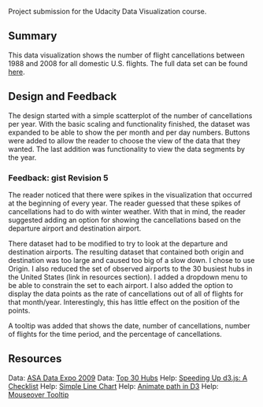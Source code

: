 
Project submission for the Udacity Data Visualization course.

## Summary
This data visualization shows the number of flight cancellations between 1988 and 2008 for all domestic U.S. flights. The full data set can be found [here](http://stat-computing.org/dataexpo/2009/the-data.html).

## Design and Feedback
The design started with a simple scatterplot of the number of cancellations per year. With the basic scaling and functionality finished, the dataset was expanded to be able to show the per month and per day numbers. Buttons were added to allow the reader to choose the view of the data that they wanted. The last addition was functionality to view the data segments by the year.

### Feedback: gist Revision 5
The reader noticed that there were spikes in the visualization that occurred at the beginning of every year. The reader guessed that these spikes of cancellations had to do with winter weather. With that in mind, the reader suggested adding an option for showing the cancellations based on the departure airport and destination airport.

There dataset had to be modified to try to look at the departure and destination airports. The resulting dataset that contained both origin and destination was too large and caused too big of a slow down. I chose to use Origin. I also reduced the set of observed airports to the 30 busiest hubs in the United States (link in resources section). I added a dropdown menu to be able to constrain the set to each airport. I also added the option to display the data points as the rate of cancellations out of all of flights for that month/year. Interestingly, this has little effect on the position of the points.

A tooltip was added that shows the date, number of cancellations, number of flights for the time period, and the percentage of cancellations. 

## Resources
Data: [ASA Data Expo 2009](http://stat-computing.org/dataexpo/2009/the-data.html)
Data: [Top 30 Hubs](https://en.wikipedia.org/wiki/List_of_the_busiest_airports_in_the_United_States)
Help: [Speeding Up d3.js: A Checklist](https://www.safaribooksonline.com/blog/2014/02/20/speeding-d3-js-checklist/)
Help: [Simple Line Chart](https://bl.ocks.org/mbostock/3883245)
Help: [Animate path in D3](http://bl.ocks.org/duopixel/4063326)
Help: [Mouseover Tooltip](https://bl.ocks.org/mbostock/3902569)